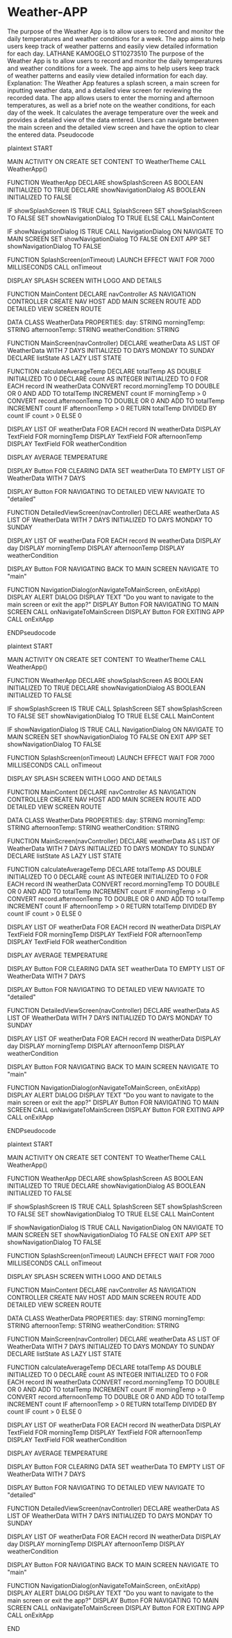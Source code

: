 # Weather-APP
The purpose of the Weather App is to allow users to record and monitor the daily temperatures and weather conditions for a week. The app aims to help users keep track of weather patterns and easily view detailed information for each day.
LATHANE KAMOGELO
ST10273510
The purpose of the Weather App is to allow users to record and monitor the daily temperatures and weather conditions for a week. The app aims to help users keep track of weather patterns and easily view detailed information for each day.
Explanation:
The Weather App features a splash screen, a main screen for inputting weather data, and a detailed view screen for reviewing the recorded data. The app allows users to enter the morning and afternoon temperatures, as well as a brief note on the weather conditions, for each day of the week. It calculates the average temperature over the week and provides a detailed view of the data entered. Users can navigate between the main screen and the detailed view screen and have the option to clear the entered data.
Pseudocode

plaintext
START

MAIN ACTIVITY
  ON CREATE
    SET CONTENT TO WeatherTheme
      CALL WeatherApp()

FUNCTION WeatherApp
  DECLARE showSplashScreen AS BOOLEAN INITIALIZED TO TRUE
  DECLARE showNavigationDialog AS BOOLEAN INITIALIZED TO FALSE

  IF showSplashScreen IS TRUE
    CALL SplashScreen
      SET showSplashScreen TO FALSE
      SET showNavigationDialog TO TRUE
  ELSE
    CALL MainContent

  IF showNavigationDialog IS TRUE
    CALL NavigationDialog
      ON NAVIGATE TO MAIN SCREEN SET showNavigationDialog TO FALSE
      ON EXIT APP SET showNavigationDialog TO FALSE

FUNCTION SplashScreen(onTimeout)
  LAUNCH EFFECT
    WAIT FOR 7000 MILLISECONDS
    CALL onTimeout

  DISPLAY SPLASH SCREEN WITH LOGO AND DETAILS

FUNCTION MainContent
  DECLARE navController AS NAVIGATION CONTROLLER
  CREATE NAV HOST
    ADD MAIN SCREEN ROUTE
    ADD DETAILED VIEW SCREEN ROUTE

DATA CLASS WeatherData
  PROPERTIES:
    day: STRING
    morningTemp: STRING
    afternoonTemp: STRING
    weatherCondition: STRING

FUNCTION MainScreen(navController)
  DECLARE weatherData AS LIST OF WeatherData WITH 7 DAYS INITIALIZED TO DAYS MONDAY TO SUNDAY
  DECLARE listState AS LAZY LIST STATE

  FUNCTION calculateAverageTemp
    DECLARE totalTemp AS DOUBLE INITIALIZED TO 0
    DECLARE count AS INTEGER INITIALIZED TO 0
    FOR EACH record IN weatherData
      CONVERT record.morningTemp TO DOUBLE OR 0 AND ADD TO totalTemp
      INCREMENT count IF morningTemp > 0
      CONVERT record.afternoonTemp TO DOUBLE OR 0 AND ADD TO totalTemp
      INCREMENT count IF afternoonTemp > 0
    RETURN totalTemp DIVIDED BY count IF count > 0 ELSE 0

  DISPLAY LIST OF weatherData
    FOR EACH record IN weatherData
      DISPLAY TextField FOR morningTemp
      DISPLAY TextField FOR afternoonTemp
      DISPLAY TextField FOR weatherCondition

  DISPLAY AVERAGE TEMPERATURE

  DISPLAY Button FOR CLEARING DATA
    SET weatherData TO EMPTY LIST OF WeatherData WITH 7 DAYS

  DISPLAY Button FOR NAVIGATING TO DETAILED VIEW
    NAVIGATE TO "detailed"

FUNCTION DetailedViewScreen(navController)
  DECLARE weatherData AS LIST OF WeatherData WITH 7 DAYS INITIALIZED TO DAYS MONDAY TO SUNDAY

  DISPLAY LIST OF weatherData
    FOR EACH record IN weatherData
      DISPLAY day
      DISPLAY morningTemp
      DISPLAY afternoonTemp
      DISPLAY weatherCondition

  DISPLAY Button FOR NAVIGATING BACK TO MAIN SCREEN
    NAVIGATE TO "main"

FUNCTION NavigationDialog(onNavigateToMainScreen, onExitApp)
  DISPLAY ALERT DIALOG
    DISPLAY TEXT "Do you want to navigate to the main screen or exit the app?"
    DISPLAY Button FOR NAVIGATING TO MAIN SCREEN
      CALL onNavigateToMainScreen
    DISPLAY Button FOR EXITING APP
      CALL onExitApp

ENDPseudocode

plaintext
START

MAIN ACTIVITY
  ON CREATE
    SET CONTENT TO WeatherTheme
      CALL WeatherApp()

FUNCTION WeatherApp
  DECLARE showSplashScreen AS BOOLEAN INITIALIZED TO TRUE
  DECLARE showNavigationDialog AS BOOLEAN INITIALIZED TO FALSE

  IF showSplashScreen IS TRUE
    CALL SplashScreen
      SET showSplashScreen TO FALSE
      SET showNavigationDialog TO TRUE
  ELSE
    CALL MainContent

  IF showNavigationDialog IS TRUE
    CALL NavigationDialog
      ON NAVIGATE TO MAIN SCREEN SET showNavigationDialog TO FALSE
      ON EXIT APP SET showNavigationDialog TO FALSE

FUNCTION SplashScreen(onTimeout)
  LAUNCH EFFECT
    WAIT FOR 7000 MILLISECONDS
    CALL onTimeout

  DISPLAY SPLASH SCREEN WITH LOGO AND DETAILS

FUNCTION MainContent
  DECLARE navController AS NAVIGATION CONTROLLER
  CREATE NAV HOST
    ADD MAIN SCREEN ROUTE
    ADD DETAILED VIEW SCREEN ROUTE

DATA CLASS WeatherData
  PROPERTIES:
    day: STRING
    morningTemp: STRING
    afternoonTemp: STRING
    weatherCondition: STRING

FUNCTION MainScreen(navController)
  DECLARE weatherData AS LIST OF WeatherData WITH 7 DAYS INITIALIZED TO DAYS MONDAY TO SUNDAY
  DECLARE listState AS LAZY LIST STATE

  FUNCTION calculateAverageTemp
    DECLARE totalTemp AS DOUBLE INITIALIZED TO 0
    DECLARE count AS INTEGER INITIALIZED TO 0
    FOR EACH record IN weatherData
      CONVERT record.morningTemp TO DOUBLE OR 0 AND ADD TO totalTemp
      INCREMENT count IF morningTemp > 0
      CONVERT record.afternoonTemp TO DOUBLE OR 0 AND ADD TO totalTemp
      INCREMENT count IF afternoonTemp > 0
    RETURN totalTemp DIVIDED BY count IF count > 0 ELSE 0

  DISPLAY LIST OF weatherData
    FOR EACH record IN weatherData
      DISPLAY TextField FOR morningTemp
      DISPLAY TextField FOR afternoonTemp
      DISPLAY TextField FOR weatherCondition

  DISPLAY AVERAGE TEMPERATURE

  DISPLAY Button FOR CLEARING DATA
    SET weatherData TO EMPTY LIST OF WeatherData WITH 7 DAYS

  DISPLAY Button FOR NAVIGATING TO DETAILED VIEW
    NAVIGATE TO "detailed"

FUNCTION DetailedViewScreen(navController)
  DECLARE weatherData AS LIST OF WeatherData WITH 7 DAYS INITIALIZED TO DAYS MONDAY TO SUNDAY

  DISPLAY LIST OF weatherData
    FOR EACH record IN weatherData
      DISPLAY day
      DISPLAY morningTemp
      DISPLAY afternoonTemp
      DISPLAY weatherCondition

  DISPLAY Button FOR NAVIGATING BACK TO MAIN SCREEN
    NAVIGATE TO "main"

FUNCTION NavigationDialog(onNavigateToMainScreen, onExitApp)
  DISPLAY ALERT DIALOG
    DISPLAY TEXT "Do you want to navigate to the main screen or exit the app?"
    DISPLAY Button FOR NAVIGATING TO MAIN SCREEN
      CALL onNavigateToMainScreen
    DISPLAY Button FOR EXITING APP
      CALL onExitApp

ENDPseudocode

plaintext
START

MAIN ACTIVITY
  ON CREATE
    SET CONTENT TO WeatherTheme
      CALL WeatherApp()

FUNCTION WeatherApp
  DECLARE showSplashScreen AS BOOLEAN INITIALIZED TO TRUE
  DECLARE showNavigationDialog AS BOOLEAN INITIALIZED TO FALSE

  IF showSplashScreen IS TRUE
    CALL SplashScreen
      SET showSplashScreen TO FALSE
      SET showNavigationDialog TO TRUE
  ELSE
    CALL MainContent

  IF showNavigationDialog IS TRUE
    CALL NavigationDialog
      ON NAVIGATE TO MAIN SCREEN SET showNavigationDialog TO FALSE
      ON EXIT APP SET showNavigationDialog TO FALSE

FUNCTION SplashScreen(onTimeout)
  LAUNCH EFFECT
    WAIT FOR 7000 MILLISECONDS
    CALL onTimeout

  DISPLAY SPLASH SCREEN WITH LOGO AND DETAILS

FUNCTION MainContent
  DECLARE navController AS NAVIGATION CONTROLLER
  CREATE NAV HOST
    ADD MAIN SCREEN ROUTE
    ADD DETAILED VIEW SCREEN ROUTE

DATA CLASS WeatherData
  PROPERTIES:
    day: STRING
    morningTemp: STRING
    afternoonTemp: STRING
    weatherCondition: STRING

FUNCTION MainScreen(navController)
  DECLARE weatherData AS LIST OF WeatherData WITH 7 DAYS INITIALIZED TO DAYS MONDAY TO SUNDAY
  DECLARE listState AS LAZY LIST STATE

  FUNCTION calculateAverageTemp
    DECLARE totalTemp AS DOUBLE INITIALIZED TO 0
    DECLARE count AS INTEGER INITIALIZED TO 0
    FOR EACH record IN weatherData
      CONVERT record.morningTemp TO DOUBLE OR 0 AND ADD TO totalTemp
      INCREMENT count IF morningTemp > 0
      CONVERT record.afternoonTemp TO DOUBLE OR 0 AND ADD TO totalTemp
      INCREMENT count IF afternoonTemp > 0
    RETURN totalTemp DIVIDED BY count IF count > 0 ELSE 0

  DISPLAY LIST OF weatherData
    FOR EACH record IN weatherData
      DISPLAY TextField FOR morningTemp
      DISPLAY TextField FOR afternoonTemp
      DISPLAY TextField FOR weatherCondition

  DISPLAY AVERAGE TEMPERATURE

  DISPLAY Button FOR CLEARING DATA
    SET weatherData TO EMPTY LIST OF WeatherData WITH 7 DAYS

  DISPLAY Button FOR NAVIGATING TO DETAILED VIEW
    NAVIGATE TO "detailed"

FUNCTION DetailedViewScreen(navController)
  DECLARE weatherData AS LIST OF WeatherData WITH 7 DAYS INITIALIZED TO DAYS MONDAY TO SUNDAY

  DISPLAY LIST OF weatherData
    FOR EACH record IN weatherData
      DISPLAY day
      DISPLAY morningTemp
      DISPLAY afternoonTemp
      DISPLAY weatherCondition

  DISPLAY Button FOR NAVIGATING BACK TO MAIN SCREEN
    NAVIGATE TO "main"

FUNCTION NavigationDialog(onNavigateToMainScreen, onExitApp)
  DISPLAY ALERT DIALOG
    DISPLAY TEXT "Do you want to navigate to the main screen or exit the app?"
    DISPLAY Button FOR NAVIGATING TO MAIN SCREEN
      CALL onNavigateToMainScreen
    DISPLAY Button FOR EXITING APP
      CALL onExitApp

END

